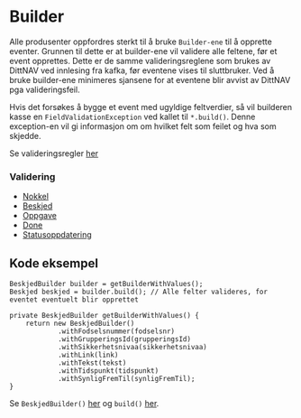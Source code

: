 # Builder

Alle produsenter oppfordres sterkt til å bruke `Builder-ene` til å opprette eventer. Grunnen til dette er at 
builder-ene vil validere alle feltene, før et event opprettes. Dette er de samme valideringsreglene som brukes av 
DittNAV ved innlesing fra kafka, før eventene vises til sluttbruker. Ved å bruke builder-ene minimeres sjansene for at
eventene blir avvist av DittNAV pga valideringsfeil. 

Hvis det forsøkes å bygge et event med ugyldige feltverdier, så vil builderen kasse en `FieldValidationException` ved kallet 
til `*.build()`. Denne exception-en vil gi informasjon om om hvilket felt som feilet og hva som skjedde.

Se valideringsregler [her](https://github.com/navikt/brukernotifikasjon-schemas/blob/master/src/main/java/no/nav/brukernotifikasjon/schemas/builders/util/ValidationUtil.java)

### Validering
* [Nokkel](https://github.com/navikt/brukernotifikasjon-schemas/blob/cc113a4258430b8f9f13b8f92b05e47abce40048/src/main/java/no/nav/brukernotifikasjon/schemas/builders/NokkelBuilder.java#L16)
* [Beskjed](https://github.com/navikt/brukernotifikasjon-schemas/blob/cc113a4258430b8f9f13b8f92b05e47abce40048/src/main/java/no/nav/brukernotifikasjon/schemas/builders/BeskjedBuilder.java#L54)
* [Oppgave](https://github.com/navikt/brukernotifikasjon-schemas/blob/cc113a4258430b8f9f13b8f92b05e47abce40048/src/main/java/no/nav/brukernotifikasjon/schemas/builders/OppgaveBuilder.java#L48)
* [Done](https://github.com/navikt/brukernotifikasjon-schemas/blob/cc113a4258430b8f9f13b8f92b05e47abce40048/src/main/java/no/nav/brukernotifikasjon/schemas/builders/DoneBuilder.java#L29)
* [Statusoppdatering](https://github.com/navikt/brukernotifikasjon-schemas/blob/cc113a4258430b8f9f13b8f92b05e47abce40048/src/main/java/no/nav/brukernotifikasjon/schemas/builders/StatusoppdateringBuilder.java#L61)

## Kode eksempel 
```
BeskjedBuilder builder = getBuilderWithValues();
Beskjed beskjed = builder.build(); // Alle felter valideres, for eventet eventuelt blir opprettet

private BeskjedBuilder getBuilderWithValues() {
    return new BeskjedBuilder()
            .withFodselsnummer(fodselsnr)
            .withGrupperingsId(grupperingsId)
            .withSikkerhetsnivaa(sikkerhetsnivaa)
            .withLink(link)
            .withTekst(tekst)
            .withTidspunkt(tidspunkt)
            .withSynligFremTil(synligFremTil);
}
```

Se `BeskjedBuilder()` [her](https://github.com/navikt/brukernotifikasjon-schemas/blob/cc113a4258430b8f9f13b8f92b05e47abce40048/src/main/java/no/nav/brukernotifikasjon/schemas/builders/BeskjedBuilder.java#L9) og `build()` [her](https://github.com/navikt/brukernotifikasjon-schemas/blob/cc113a4258430b8f9f13b8f92b05e47abce40048/src/main/java/no/nav/brukernotifikasjon/schemas/builders/BeskjedBuilder.java#L54).
